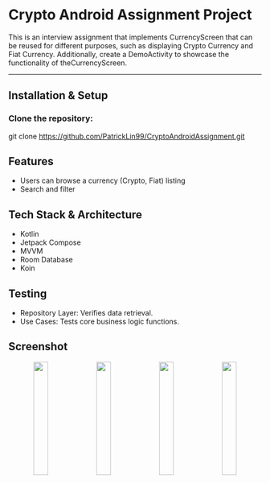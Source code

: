# Crypto Android Assignment Project

This is an interview assignment that implements CurrencyScreen that can be reused for different purposes, such as displaying Crypto Currency and Fiat Currency.
Additionally, create a DemoActivity to showcase the functionality of theCurrencyScreen.

---

## Installation & Setup
### Clone the repository:
git clone https://github.com/PatrickLin99/CryptoAndroidAssignment.git

## Features
* Users can browse a currency (Crypto, Fiat) listing
* Search and filter 

## Tech Stack & Architecture
* Kotlin
* Jetpack Compose
* MVVM
* Room Database
* Koin

## Testing
* Repository Layer: Verifies data retrieval.
* Use Cases: Tests core business logic functions.

## Screenshot
<p align="center">
  <img src="https://i.imgur.com/WqAKJ20.png" width="24%"/>
  <img src="https://i.imgur.com/Vig7BOp.png" width="24%"/>
  <img src="https://i.imgur.com/Ti2z4Or.png" width="24%"/>
  <img src="https://i.imgur.com/ejXfMG8.png" width="24%"/>
</p>
